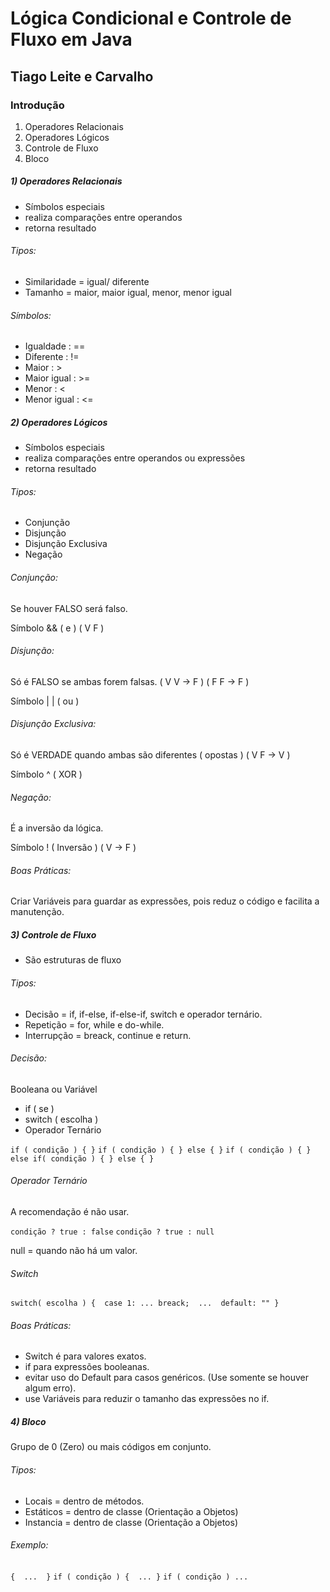 # Lógica Condicional e Controle de Fluxo em Java## Tiago Leite e Carvalho### Introdução1. Operadores Relacionais2. Operadores Lógicos3. Controle de Fluxo4. Bloco##### 1) Operadores Relacionais- Símbolos especiais- realiza comparações entre operandos- retorna resultado###### Tipos:- Similaridade = igual/ diferente- Tamanho = maior, maior igual, menor, menor igual###### Símbolos:- Igualdade :  ==- Diferente :  !=- Maior : >- Maior igual : >=- Menor : <- Menor igual : <=##### 2) Operadores Lógicos- Símbolos especiais- realiza comparações entre operandos ou expressões- retorna resultado###### Tipos:- Conjunção- Disjunção- Disjunção Exclusiva- Negação###### Conjunção:Se houver FALSO será falso.Símbolo &&  ( e ) ( V   F )###### Disjunção:Só é FALSO se ambas forem falsas. ( V   V -> F )     ( F   F -> F )Símbolo | |  ( ou )###### Disjunção Exclusiva:Só é VERDADE quando ambas são diferentes ( opostas ) ( V  F -> V )Símbolo ^ ( XOR ) ###### Negação:É a inversão da lógica.Símbolo ! ( Inversão ) ( V -> F )###### Boas Práticas:Criar Variáveis para guardar as expressões, pois reduz o código e facilita a manutenção.##### 3) Controle de Fluxo- São estruturas de fluxo###### Tipos:- Decisão = if, if-else, if-else-if, switch e operador ternário.- Repetição = for, while e do-while.- Interrupção = breack, continue e return.###### Decisão: Booleana ou Variável- if ( se )- switch ( escolha )- Operador Ternário`if ( condição ) { }` `if ( condição ) { } else { }` `if ( condição ) { } else if( condição ) { } else { }`###### Operador TernárioA recomendação é não usar.`condição ? true : false``condição ? true : null`null = quando não há um valor.###### Switch`switch( escolha ) {  case 1: ... breack;  ...  default: "" }`###### Boas Práticas:- Switch é para valores exatos.- if para expressões booleanas.- evitar uso do Default para casos genéricos. (Use somente se houver algum erro).- use Variáveis para reduzir o tamanho das expressões no if.##### 4) BlocoGrupo de 0 (Zero) ou mais códigos em conjunto.###### Tipos:- Locais = dentro de métodos.- Estáticos = dentro de classe (Orientação a Objetos)- Instancia = dentro de classe (Orientação a Objetos)###### Exemplo:`{  ...  }``if ( condição ) {  ... }``if ( condição ) ... `